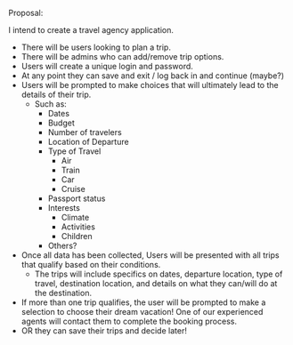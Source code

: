 Proposal:

I intend to create a travel agency application.
- There will be users looking to plan a trip.
- There will be admins who can add/remove trip options.
- Users will create a unique login and password.
- At any point they can save and exit / log back in and continue (maybe?)
- Users will be prompted to make choices that will ultimately lead to the details of their trip.
    - Such as:
        - Dates
        - Budget
        - Number of travelers
        - Location of Departure
        - Type of Travel
            - Air
            - Train
            - Car
            - Cruise
        - Passport status
        - Interests
            - Climate
            - Activities
            - Children
        - Others?
- Once all data has been collected, Users will be presented with all trips that qualify based on their conditions.
    - The trips will include specifics on dates, departure location, type of travel, destination location, and details on what they can/will do at the destination. 
- If more than one trip qualifies, the user will be prompted to make a selection to choose their dream vacation! One of our experienced agents will contact them to complete the booking process. 
- OR they can save their trips and decide later!
    

